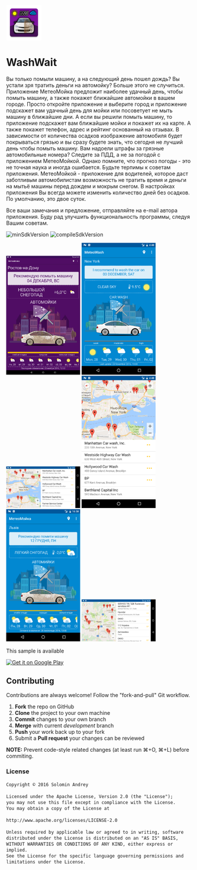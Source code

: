 ![AppIcon](https://github.com/solandmedotru/WashWait/blob/master/app/src/main/res/mipmap-xhdpi/ic_launcher.png) 
# WashWait
Вы только помыли машину, а на следующий день пошел дождь? Вы устали зря тратить деньги на автомойку? Больше этого не случиться. Приложение МетеоМойка предложит наиболее удачный день, чтобы помыть машину, а также покажет ближайшие автомойки в вашем городе. Просто откройте приложение и выберите город и приложение подскажет вам удачный день для мойки или посоветует не мыть машину в ближайшие дни. А если вы решили помыть машину, то приложение подскажет вам ближайшие мойки и покажет их на карте. А также покажет телефон, адрес и рейтинг основанный на отзывах. В зависимости от количества осадков изображение автомобиля будет покрываться грязью и вы сразу будете знать, что сегодня не лучший день чтобы помыть машину.
Вам надоели штрафы за грязные автомобильные номера? Следите за ПДД, а не за погодой с приложением МетеоМойкой. Однако помните, что прогноз погоды - это не точная наука и иногда ошибается. Будьте терпимы к советам приложения.
МетеоМойкой - приложение для водителей, которое даст заботливым автомобилистам возможность не тратить время и деньги на мытьё машины перед дождем и мокрым снегом. В настройках приложения Вы всегда можете изменить количество дней без осадков. По умолчанию, это двое суток.

Все ваши замечания и предложение, отправляйте на e-mail автора приложения. Буду рад улучшить функциональность программы, следуя Вашим советам.

![minSdkVersion](https://img.shields.io/badge/minSdkVersion-16-yellow.svg?style=true)
![compileSdkVersion](https://img.shields.io/badge/compileSdkVersion-24-green.svg?style=true)

<img src="https://github.com/solandmedotru/WashWait/blob/master/img/Screenshot_1480340263.png" width="200">
<img src="https://github.com/solandmedotru/WashWait/blob/master/img/Screenshot_1480340881.png" width="200">
<img src="https://github.com/solandmedotru/WashWait/blob/master/img/Screenshot_1480340891.png" width="200">
<img src="https://github.com/solandmedotru/WashWait/blob/master/img/Screenshot_1480340909.png" width="200">
<img src="https://github.com/solandmedotru/WashWait/blob/master/img/Screenshot_1480341511.png" width="200">
<img src="https://github.com/solandmedotru/WashWait/blob/master/img/Screenshot_1480341530.png" width="200">


This sample is available

[![Get it on Google Play](https://play.google.com/intl/en_us/badges/images/badge_new.png)](https://play.google.com/store/apps/details?id=ru.solandme.washwait)

## Contributing

Contributions are always welcome!
Follow the "fork-and-pull" Git workflow.

 1. **Fork** the repo on GitHub
 2. **Clone** the project to your own machine
 3. **Commit** changes to your own branch
 4. **Merge** with current *development* branch
 5. **Push** your work back up to your fork
 6. Submit a **Pull request** your changes can be reviewed

**NOTE:**
Prevent code-style related changes (at least run ⌘+O, ⌘+L) before commiting.

### License

	Copyright © 2016 Solomin Andrey

	Licensed under the Apache License, Version 2.0 (the "License");
	you may not use this file except in compliance with the License.
	You may obtain a copy of the License at

	http://www.apache.org/licenses/LICENSE-2.0

	Unless required by applicable law or agreed to in writing, software
	distributed under the License is distributed on an "AS IS" BASIS,
	WITHOUT WARRANTIES OR CONDITIONS OF ANY KIND, either express or 
	implied.
	See the License for the specific language governing permissions and
	limitations under the License.
